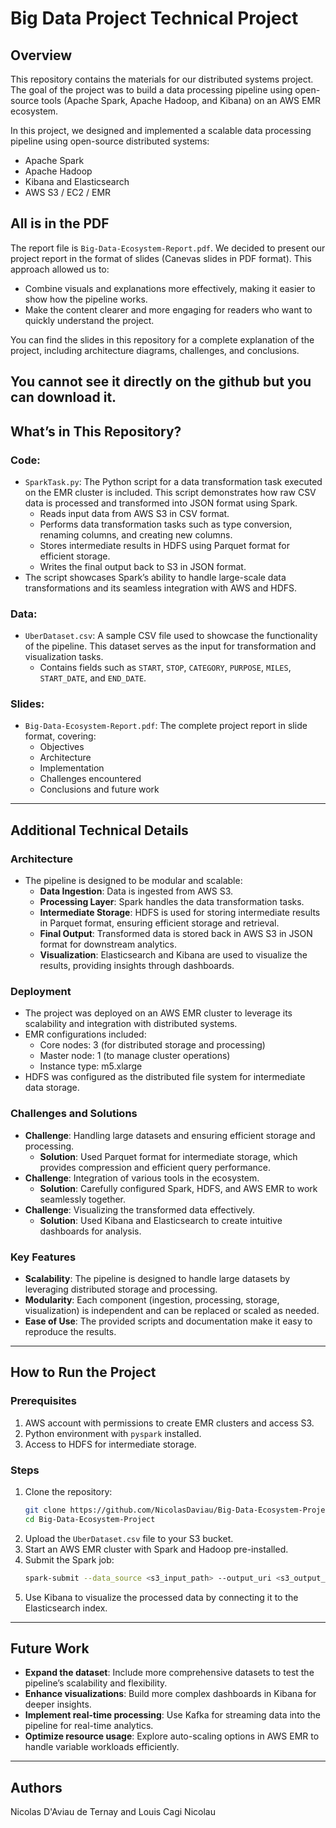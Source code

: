 # Big Data Project Technical Project

## Overview
This repository contains the materials for our distributed systems project. The goal of the project was to build a data processing pipeline using open-source tools (Apache Spark, Apache Hadoop, and Kibana) on an AWS EMR ecosystem.

In this project, we designed and implemented a scalable data processing pipeline using open-source distributed systems:

- Apache Spark
- Apache Hadoop
- Kibana and Elasticsearch
- AWS S3 / EC2 / EMR

## **All is in the PDF**
The report file is `Big-Data-Ecosystem-Report.pdf`. We decided to present our project report in the format of slides (Canevas slides in PDF format). This approach allowed us to:

- Combine visuals and explanations more effectively, making it easier to show how the pipeline works.
- Make the content clearer and more engaging for readers who want to quickly understand the project.

You can find the slides in this repository for a complete explanation of the project, including architecture diagrams, challenges, and conclusions.

You cannot see it directly on the github but you can download it.
---

## What’s in This Repository?

### Code:
- `SparkTask.py`: The Python script for a data transformation task executed on the EMR cluster is included. This script demonstrates how raw CSV data is processed and transformed into JSON format using Spark.
  - Reads input data from AWS S3 in CSV format.
  - Performs data transformation tasks such as type conversion, renaming columns, and creating new columns.
  - Stores intermediate results in HDFS using Parquet format for efficient storage.
  - Writes the final output back to S3 in JSON format.
- The script showcases Spark’s ability to handle large-scale data transformations and its seamless integration with AWS and HDFS.

### Data:
- `UberDataset.csv`: A sample CSV file used to showcase the functionality of the pipeline. This dataset serves as the input for transformation and visualization tasks.
  - Contains fields such as `START`, `STOP`, `CATEGORY`, `PURPOSE`, `MILES`, `START_DATE`, and `END_DATE`.

### Slides:
- `Big-Data-Ecosystem-Report.pdf`: The complete project report in slide format, covering:
  - Objectives
  - Architecture
  - Implementation
  - Challenges encountered
  - Conclusions and future work

---

## Additional Technical Details

### Architecture
- The pipeline is designed to be modular and scalable:
  - **Data Ingestion**: Data is ingested from AWS S3.
  - **Processing Layer**: Spark handles the data transformation tasks.
  - **Intermediate Storage**: HDFS is used for storing intermediate results in Parquet format, ensuring efficient storage and retrieval.
  - **Final Output**: Transformed data is stored back in AWS S3 in JSON format for downstream analytics.
  - **Visualization**: Elasticsearch and Kibana are used to visualize the results, providing insights through dashboards.

### Deployment
- The project was deployed on an AWS EMR cluster to leverage its scalability and integration with distributed systems.
- EMR configurations included:
  - Core nodes: 3 (for distributed storage and processing)
  - Master node: 1 (to manage cluster operations)
  - Instance type: m5.xlarge
- HDFS was configured as the distributed file system for intermediate data storage.

### Challenges and Solutions
- **Challenge**: Handling large datasets and ensuring efficient storage and processing.
  - **Solution**: Used Parquet format for intermediate storage, which provides compression and efficient query performance.
- **Challenge**: Integration of various tools in the ecosystem.
  - **Solution**: Carefully configured Spark, HDFS, and AWS EMR to work seamlessly together.
- **Challenge**: Visualizing the transformed data effectively.
  - **Solution**: Used Kibana and Elasticsearch to create intuitive dashboards for analysis.

### Key Features
- **Scalability**: The pipeline is designed to handle large datasets by leveraging distributed storage and processing.
- **Modularity**: Each component (ingestion, processing, storage, visualization) is independent and can be replaced or scaled as needed.
- **Ease of Use**: The provided scripts and documentation make it easy to reproduce the results.

---

## How to Run the Project

### Prerequisites
1. AWS account with permissions to create EMR clusters and access S3.
2. Python environment with `pyspark` installed.
3. Access to HDFS for intermediate storage.

### Steps
1. Clone the repository:
   ```bash
   git clone https://github.com/NicolasDaviau/Big-Data-Ecosystem-Project.git
   cd Big-Data-Ecosystem-Project
   ```
2. Upload the `UberDataset.csv` file to your S3 bucket.
3. Start an AWS EMR cluster with Spark and Hadoop pre-installed.
4. Submit the Spark job:
   ```bash
   spark-submit --data_source <s3_input_path> --output_uri <s3_output_path> SparkTask.py
   ```
5. Use Kibana to visualize the processed data by connecting it to the Elasticsearch index.

---

## Future Work
- **Expand the dataset**: Include more comprehensive datasets to test the pipeline’s scalability and flexibility.
- **Enhance visualizations**: Build more complex dashboards in Kibana for deeper insights.
- **Implement real-time processing**: Use Kafka for streaming data into the pipeline for real-time analytics.
- **Optimize resource usage**: Explore auto-scaling options in AWS EMR to handle variable workloads efficiently.

---

## Authors
Nicolas D'Aviau de Ternay and Louis Cagi Nicolau

